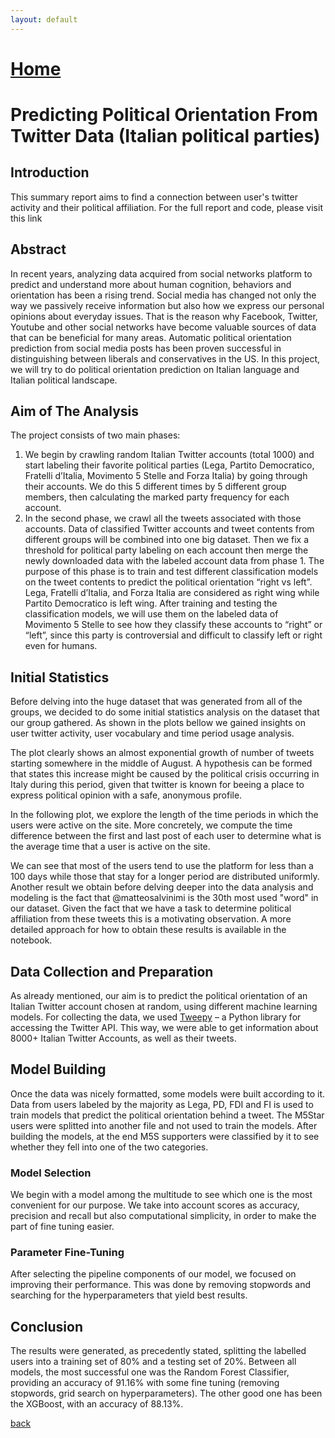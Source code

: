 ```yaml
---
layout: default
---
```


# [Home](https://grvanand001.github.io/)

# Predicting Political Orientation From Twitter Data (Italian political parties)

## Introduction
This summary report aims to find a connection between user's twitter activity and their political affiliation. For the full report and code, please visit this link

## Abstract
In recent years, analyzing data acquired from social networks platform to predict and understand more about human cognition, behaviors and orientation has been a rising trend. Social media has changed not only the way we passively receive information but also how we express our personal opinions about everyday issues. That is the reason why Facebook, Twitter, Youtube and other social networks have become valuable sources of data that can be beneficial for many areas. Automatic political orientation prediction from social media posts has been proven successful in distinguishing between liberals and conservatives in the US. In this project, we will try to do political orientation prediction on Italian language and Italian political landscape.

## Aim of The Analysis
The project consists of two main phases:
1. We begin by crawling random Italian Twitter accounts (total 1000) and start labeling their favorite political parties (Lega, Partito Democratico, Fratelli d’Italia, Movimento 5 Stelle and Forza Italia) by going through their accounts. We do this 5 different times by 5 different group members, then calculating the marked party frequency for each account.
2. In the second phase, we crawl all the tweets associated with those accounts. Data of classified Twitter accounts and tweet contents from different groups will be combined into one big dataset. Then we fix a threshold for political party labeling on each account then merge the newly downloaded data with the labeled account data from phase 1. The purpose of this phase is to train and test different classification models on the tweet contents to predict the political orientation “right vs left”. Lega, Fratelli d’Italia, and Forza Italia are considered as right wing while Partito Democratico is left wing. After training and testing the classification models, we will use them on the labeled data of Movimento 5 Stelle to see how they classify these accounts to “right” or “left”, since this party is controversial and difficult to classify left or right even for humans.

## Initial Statistics
Before delving into the huge dataset that was generated from all of the groups, we decided to do some initial statistics analysis on the dataset that our group gathered. As shown in the plots bellow we gained insights on user twitter activity, user vocabulary and time period usage analysis.


The plot clearly shows an almost exponential growth of number of tweets starting somewhere in the middle of August. A hypothesis can be formed that states this increase might be caused by the political crisis occurring in Italy during this period, given that twitter is known for beeing a place to express political opinion with a safe, anonymous profile.

In the following plot, we explore the length of the time periods in which the users were active on the site. More concretely, we compute the time difference between the first and last post of each user to determine what is the average time that a user is active on the site.



We can see that most of the users tend to use the platform for less than a 100 days while those that stay for a longer period are distributed uniformly. Another result we obtain before delving deeper into the data analysis and modeling is the fact that @matteosalvinimi is the 30th most used "word" in our dataset. Given the fact that we have a task to determine political affiliation from these tweets this is a motivating observation. A more detailed approach for how to obtain these results is available in the notebook.

## Data Collection and Preparation
As already mentioned, our aim is to predict the political orientation of an Italian Twitter account chosen at random, using different machine learning models. For collecting the data, we used [Tweepy]("https://www.tweepy.org/") – a Python library for accessing the Twitter API. This way, we were able to get information about 8000+ Italian Twitter Accounts, as well as their tweets.

## Model Building
Once the data was nicely formatted, some models were built according to it. Data from users labeled by the majority as Lega, PD, FDI and FI is used to train models that predict the political orientation behind a tweet. The M5Star users were splitted into another file and not used to train the models. After building the models, at the end M5S supporters were classified by it to see whether they fell into one of the two categories.

### Model Selection
We begin with a model among the multitude to see which one is the most convenient for our purpose. We take into account scores as accuracy, precision and recall but also computational simplicity, in order to make the part of fine tuning easier.

### Parameter Fine-Tuning
After selecting the pipeline components of our model, we focused on improving their performance. This was done by removing stopwords and searching for the hyperparameters that yield best results.

## Conclusion
The results were generated, as precedently stated, splitting the labelled users into a training set of 80% and a testing set of 20%. Between all models, the most successful one was the Random Forest Classifier, providing an accuracy of 91.16% with some fine tuning (removing stopwords, grid search on hyperparameters). The other good one has been the XGBoost, with an accuracy of 88.13%.

[back](./another-page.md)
